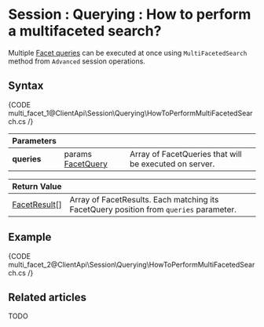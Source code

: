 # Session : Querying : How to perform a multifaceted search?

Multiple [Facet queries](../../../client-api/session/querying/how-to-perform-a-faceted-search) can be executed at once using `MultiFacetedSearch` method from `Advanced` session operations.

## Syntax

{CODE multi_facet_1@ClientApi\Session\Querying\HowToPerformMultiFacetedSearch.cs /}

| Parameters | | |
| ------------- | ------------- | ----- |
| **queries** | params [FacetQuery]() | Array of FacetQueries that will be executed on server. |

| Return Value | |
| ------------- | ----- |
| [FacetResult]()[] | Array of FacetResults. Each matching its FacetQuery position from `queries` parameter. |

## Example

{CODE multi_facet_2@ClientApi\Session\Querying\HowToPerformMultiFacetedSearch.cs /}

## Related articles

TODO